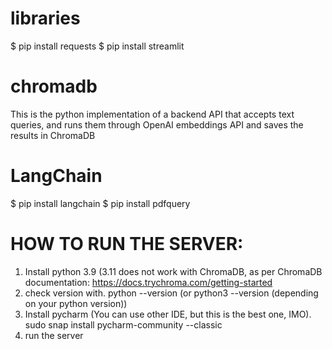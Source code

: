 # libraries
$ pip install requests
$ pip install streamlit



# chromadb
This is the python implementation of a backend API that accepts text queries, and runs them through OpenAI embeddings API and saves the results in ChromaDB

# LangChain
$ pip install langchain
$ pip install pdfquery


# HOW TO RUN THE SERVER:
1. Install python 3.9 (3.11 does not work with ChromaDB, as per ChromaDB documentation: https://docs.trychroma.com/getting-started 
  1. check version with. python --version (or python3 --version (depending on your python version))
2. Install pycharm (You can use other IDE, but this is the best one, IMO).  sudo snap install pycharm-community --classic
3. run the server
